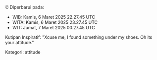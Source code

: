 ⏰ Diperbarui pada:
- WIB: Kamis, 6 Maret 2025 22.27.45 UTC
- WITA: Kamis, 6 Maret 2025 23.27.45 UTC
- WIT: Jumat, 7 Maret 2025 00.27.45 UTC

Kutipan Inspiratif:
"Xcuse me, I found something under my shoes. Oh its your attitude."


Kategori: attitude

